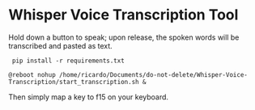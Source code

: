 # Whisper Voice Transcription Tool

Hold down a button to speak; upon release, the spoken words will be transcribed and pasted as text.


```
 pip install -r requirements.txt
```

```
@reboot nohup /home/ricardo/Documents/do-not-delete/Whisper-Voice-Transcription/start_transcription.sh &
```

Then simply map a key to f15 on your keyboard.

